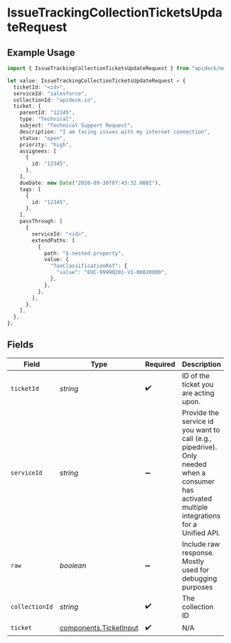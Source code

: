 # IssueTrackingCollectionTicketsUpdateRequest

## Example Usage

```typescript
import { IssueTrackingCollectionTicketsUpdateRequest } from "apideck/models/operations";

let value: IssueTrackingCollectionTicketsUpdateRequest = {
  ticketId: "<id>",
  serviceId: "salesforce",
  collectionId: "apideck-io",
  ticket: {
    parentId: "12345",
    type: "Technical",
    subject: "Technical Support Request",
    description: "I am facing issues with my internet connection",
    status: "open",
    priority: "high",
    assignees: [
      {
        id: "12345",
      },
    ],
    dueDate: new Date("2020-09-30T07:43:32.000Z"),
    tags: [
      {
        id: "12345",
      },
    ],
    passThrough: [
      {
        serviceId: "<id>",
        extendPaths: [
          {
            path: "$.nested.property",
            value: {
              "TaxClassificationRef": {
                "value": "EUC-99990201-V1-00020000",
              },
            },
          },
        ],
      },
    ],
  },
};
```

## Fields

| Field                                                                                                                                         | Type                                                                                                                                          | Required                                                                                                                                      | Description                                                                                                                                   | Example                                                                                                                                       |
| --------------------------------------------------------------------------------------------------------------------------------------------- | --------------------------------------------------------------------------------------------------------------------------------------------- | --------------------------------------------------------------------------------------------------------------------------------------------- | --------------------------------------------------------------------------------------------------------------------------------------------- | --------------------------------------------------------------------------------------------------------------------------------------------- |
| `ticketId`                                                                                                                                    | *string*                                                                                                                                      | :heavy_check_mark:                                                                                                                            | ID of the ticket you are acting upon.                                                                                                         |                                                                                                                                               |
| `serviceId`                                                                                                                                   | *string*                                                                                                                                      | :heavy_minus_sign:                                                                                                                            | Provide the service id you want to call (e.g., pipedrive). Only needed when a consumer has activated multiple integrations for a Unified API. | salesforce                                                                                                                                    |
| `raw`                                                                                                                                         | *boolean*                                                                                                                                     | :heavy_minus_sign:                                                                                                                            | Include raw response. Mostly used for debugging purposes                                                                                      |                                                                                                                                               |
| `collectionId`                                                                                                                                | *string*                                                                                                                                      | :heavy_check_mark:                                                                                                                            | The collection ID                                                                                                                             | apideck-io                                                                                                                                    |
| `ticket`                                                                                                                                      | [components.TicketInput](../../models/components/ticketinput.md)                                                                              | :heavy_check_mark:                                                                                                                            | N/A                                                                                                                                           |                                                                                                                                               |